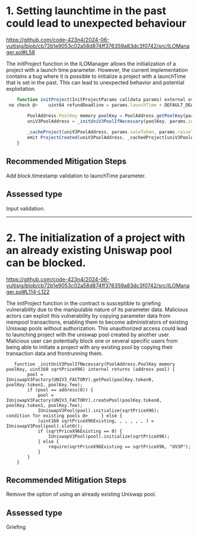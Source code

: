 # 1. Setting launchtime in the past could lead to unexpected behaviour

https://github.com/code-423n4/2024-06-vultisig/blob/cb72b1e9053c02a58d874ff376359a83dc3f0742/src/ILOManager.sol#L58

The initProject function in the ILOManager allows the initialization of a project with a launch time parameter. However, the current implementation contains a bug where it is possible to initialize a project with a launchTime that is set in the past. This can lead to unexpected behavior and potential exploitation.


```javascript
    function initProject(InitProjectParams calldata params) external override afterInitialize() returns(address uniV3PoolAddress) {
 no check @>    uint64 refundDeadline = params.launchTime + DEFAULT_DEADLINE_OFFSET;

        PoolAddress.PoolKey memory poolKey = PoolAddress.getPoolKey(params.saleToken, params.raiseToken, params.fee);
        uniV3PoolAddress = _initUniV3PoolIfNecessary(poolKey, params.initialPoolPriceX96);
        
        _cacheProject(uniV3PoolAddress, params.saleToken, params.raiseToken, params.fee, params.initialPoolPriceX96, params.launchTime, refundDeadline);
        emit ProjectCreated(uniV3PoolAddress, _cachedProject[uniV3PoolAddress]);
    }
```

## Recommended Mitigation Steps
Add block.timestamp validation to launchTime parameter.

## Assessed type

Input validation.

---

# 2. The initialization of a project with an already existing Uniswap pool can be blocked.

https://github.com/code-423n4/2024-06-vultisig/blob/cb72b1e9053c02a58d874ff376359a83dc3f0742/src/ILOManager.sol#L114-L122

The initProject function in the contract is susceptible to griefing vulnerability due to the manipulable nature of its parameter data. Malicious actors can exploit this vulnerability by copying parameter data from mempool transactions, enabling them to become administrators of existing Uniswap pools without authorization. This unauthorized access could lead to launching project with the uniswap pool created by another user. Malicious user can potentially block one or several specific users from being able to initiate a project with any existing pool by copying their transaction data and frontrunning them.

```solidity
   function _initUniV3PoolIfNecessary(PoolAddress.PoolKey memory poolKey, uint160 sqrtPriceX96) internal returns (address pool) {
        pool = IUniswapV3Factory(UNIV3_FACTORY).getPool(poolKey.token0, poolKey.token1, poolKey.fee);
        if (pool == address(0)) {
            pool = IUniswapV3Factory(UNIV3_FACTORY).createPool(poolKey.token0, poolKey.token1, poolKey.fee);
            IUniswapV3Pool(pool).initialize(sqrtPriceX96);
condition for existing pools @>     } else {
            (uint160 sqrtPriceX96Existing, , , , , , ) = IUniswapV3Pool(pool).slot0();
            if (sqrtPriceX96Existing == 0) {
                IUniswapV3Pool(pool).initialize(sqrtPriceX96);
            } else {
                require(sqrtPriceX96Existing == sqrtPriceX96, "UV3P");
            }
        }
    }

```

## Recommended Mitigation Steps
Remove the option of using an already existing Uniswap pool.


## Assessed type

Griefing